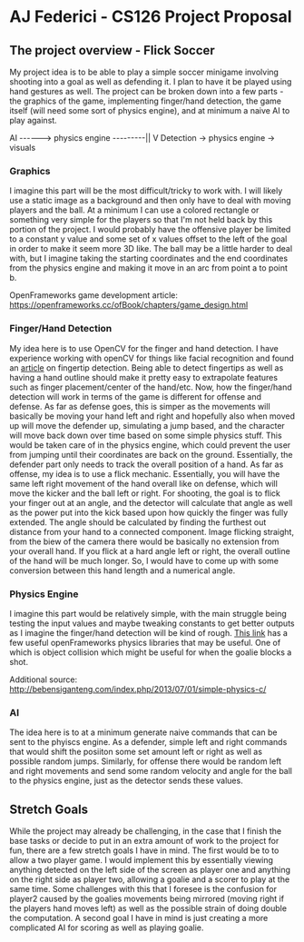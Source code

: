 # AJ Federici - CS126 Project Proposal


## The project overview - Flick Soccer

My project idea is to be able to play a simple soccer minigame involving shooting into a goal as well as defending it.  I plan to have it be played using hand gestures as well.  The project can be broken down into a few parts - the graphics of the game, implementing finger/hand detection, the game itself (will need some sort of physics engine), and at minimum a naive AI to play against.

AI  ------> physics engine ---------||
						         V
Detection -> physics engine -> visuals

### Graphics
I imagine this part will be the most difficult/tricky to work with.  I will likely use a static image as a background and then only have to deal with moving players and the ball.  At a minimum I can use a colored rectangle or something very simple for the players so that I'm not held back by this portion of the project.  I would probably have the offensive player be limited to a constant y value and some set of x values offset to the left of the goal in order to make it seem more 3D like.   The ball may be a little harder to deal with, but I imagine taking the starting coordinates and the end coordinates from the physics engine and making it move in an arc from point a to point b.

OpenFrameworks game development article: https://openframeworks.cc/ofBook/chapters/game_design.html

### Finger/Hand Detection
My idea here is to use OpenCV for the finger and hand detection.  I have experience working with openCV for things like facial recognition and found an [article](https://picoledelimao.github.io/blog/2015/11/15/fingertip-detection-on-opencv/) on fingertip detection.  Being able to detect fingertips as well as having a hand outline should make it pretty easy to extrapolate features such as finger placement/center of the hand/etc.  Now, how the finger/hand detection will work in terms of the game is different for offense and defense.  As far as defense goes, this is simper as the movements will basically be moving your hand left and right and hopefully also when moved up will move the defender up, simulating a jump based, and the character will move back down over time based on some simple physics stuff.  This would be taken care of in the physics engine, which could prevent the user from jumping until their coordinates are back on the ground.  Essentially, the defender part only needs to track the overall position of a hand.  As far as offense, my idea is to use a flick mechanic.  Essentially, you will have the same left right movement of the hand overall like on defense, which will move the kicker and the ball left or right.  For shooting, the goal is to flick your finger out at an angle, and the detector will calculate that angle as well as the power put into the kick based upon how quickly the finger was fully extended.  The angle should be calculated by finding the furthest out distance from your hand to a connected component.  Image flicking straight, from the biew of the camera there would be basically no extension from your overall hand.  If you flick at a hard angle left or right, the overall outline of the hand will be much longer.  So, I would have to come up with some conversion between this hand length and a numerical angle.

### Physics Engine 
I imagine this part would be relatively simple, with the main struggle being testing the input values and maybe tweaking constants to get better outputs as I imagine the finger/hand detection will be kind of rough.  [This link](http://www.ofxaddons.com/categories/3-physics) has a few useful openFrameworks physics libraries that may be useful.  One of which is object collision which might be useful for when the goalie blocks a shot.

Additional source: http://bebensiganteng.com/index.php/2013/07/01/simple-physics-c/

### AI
The idea here is to at a minimum generate naive commands that can be sent to the phyiscs engine.  As a defender, simple left and right commands that would shift the posiiton some set amount left or right as well as possible random jumps.  Similarly, for offense there would be random left and right movements and send some random velocity and angle for the ball to the physics engine, just as the detector sends these values.


## Stretch Goals

While the project may already be challenging, in the case that I finish the base tasks or decide to put in an extra amount of work to the project for fun, there are a few stretch goals I have in mind.  The first would be to to allow a two player game.  I would implement this by essentially viewing anything detected on the left side of the screen as player one and anything on the right side as player two, allowing a goalie and a scorer to play at the same time.  Some challenges with this that I foresee is the confusion for player2 caused by the goalies movements being mirrored (moving right if the players hand moves left) as well as the possible strain of doing double the computation.  A second goal I have in mind is just creating a more complicated AI for scoring as well as playing goalie.
